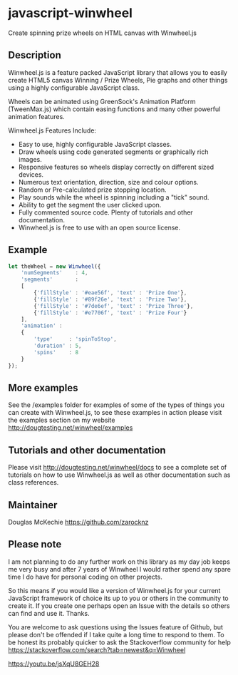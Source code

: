# javascript-winwheel
Create spinning prize wheels on HTML canvas with Winwheel.js

## Description
Winwheel.js is a feature packed JavaScript library that allows you to easily create HTML5 canvas Winning / Prize Wheels, Pie graphs and other things using a highly configurable JavaScript class.

Wheels can be animated using GreenSock's Animation Platform (TweenMax.js) which contain easing functions and many other powerful animation features.

Winwheel.js Features Include:
* Easy to use, highly configurable JavaScript classes.
* Draw wheels using code generated segments or graphically rich images.
* Responsive features so wheels display correctly on different sized devices.
* Numerous text orientation, direction, size and colour options.
* Random or Pre-calculated prize stopping location.
* Play sounds while the wheel is spinning including a "tick" sound.
* Ability to get the segment the user clicked upon.
* Fully commented source code. Plenty of tutorials and other documentation.
* Winwheel.js is free to use with an open source license.

## Example
```javascript
let theWheel = new Winwheel({
    'numSegments'    : 4,
    'segments'       :
    [
        {'fillStyle' : '#eae56f', 'text' : 'Prize One'},
        {'fillStyle' : '#89f26e', 'text' : 'Prize Two'},
        {'fillStyle' : '#7de6ef', 'text' : 'Prize Three'},
        {'fillStyle' : '#e7706f', 'text' : 'Prize Four'}
    ],
    'animation' :
    {
        'type'     : 'spinToStop',
        'duration' : 5,
        'spins'    : 8
    }
});
```

## More examples
See the /examples folder for examples of some of the types of things you can create with Winwheel.js, to see these examples in action please visit the examples section on my website http://dougtesting.net/winwheel/examples

## Tutorials and other documentation
Please visit http://dougtesting.net/winwheel/docs to see a complete set of tutorials on how to use Winwheel.js as well as other documentation such as class references.

## Maintainer
Douglas McKechie https://github.com/zarocknz

## Please note
I am not planning to do any further work on this library as my day job keeps me very busy and after 7 years of Winwheel I would rather spend
any spare time I do have for personal coding on other projects.

So this means if you would like a version of Winwheel.js for your current JavaScript framework of choice its up to you or others in the community
to create it. If you create one perhaps open an Issue with the details so others can find and use it. Thanks.

You are welcome to ask questions using the Issues feature of Github, but please don't be offended if I take quite a long time to respond to them. To be honest its probably quicker to ask the Stackoverflow community for help https://stackoverflow.com/search?tab=newest&q=Winwheel


https://youtu.be/jsXqU8GEH28
